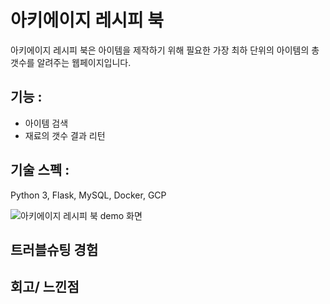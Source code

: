 # 아키에이지 레시피 북

아키에이지 레시피 북은 아이템을 제작하기 위해 필요한 가장 최하 단위의 아이템의 총 갯수를 알려주는 웹페이지입니다. 

## 기능 : 
- 아이템 검색
- 재료의 갯수 결과 리턴

## 기술 스펙 : 
Python 3, Flask, MySQL, Docker, GCP 

<img src="./demo.gif" align="center"
     alt="아키에이지 레시피 북 demo 화면" >

## 트러블슈팅 경험

## 회고/ 느낀점



